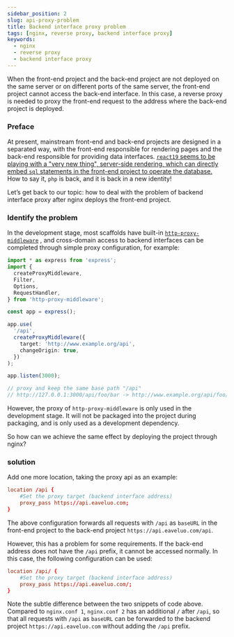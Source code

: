 ```yaml
---
sidebar_position: 2
slug: api-proxy-problem
title: Backend interface proxy problem
tags: [nginx, reverse proxy, backend interface proxy]
keywords:
  - nginx
  - reverse proxy
  - backend interface proxy
---
```


When the front-end project and the back-end project are not deployed on the same server or on different ports of the same server, the front-end project cannot access the back-end interface. In this case, a reverse proxy is needed to proxy the front-end request to the address where the back-end project is deployed.

### Preface

At present, mainstream front-end and back-end projects are designed in a separated way, with the front-end responsible for rendering pages and the back-end responsible for providing data interfaces. [`react19` seems to be playing with a "very new thing", server-side rendering, which can directly embed `sql` statements in the front-end project to operate the database. ](https://react.dev/reference/rsc/server-components) How to say it, `php` is back, and it is back in a new identity!

Let’s get back to our topic: how to deal with the problem of backend interface proxy after nginx deploys the front-end project.

### Identify the problem

In the development stage, most scaffolds have built-in [`http-proxy-middleware`](https://www.npmjs.com/package/http-proxy-middleware) , and cross-domain access to backend interfaces can be completed through simple proxy configuration, for example:

```typescript title="Official examples"
import * as express from 'express';
import {
  createProxyMiddleware,
  Filter,
  Options,
  RequestHandler,
} from 'http-proxy-middleware';

const app = express();

app.use(
  '/api',
  createProxyMiddleware({
    target: 'http://www.example.org/api',
    changeOrigin: true,
  })
);

app.listen(3000);

// proxy and keep the same base path "/api"
// http://127.0.0.1:3000/api/foo/bar -> http://www.example.org/api/foo/bar
```

However, the proxy of `http-proxy-middleware` is only used in the development stage. It will not be packaged into the project during packaging, and is only used as a development dependency.

So how can we achieve the same effect by deploying the project through nginx?

### solution

Add one more location, taking the proxy api as an example:

```conf title="nginx.conf 1"
location /api {
    #Set the proxy target (backend interface address)
    proxy_pass https://api.eaveluo.com;
}
```

The above configuration forwards all requests with `/api` as `baseURL` in the front-end project to the back-end project `https://api.eaveluo.com/api`.

However, this has a problem for some requirements. If the back-end address does not have the `/api` prefix, it cannot be accessed normally. In this case, the following configuration can be used:

```conf title="nginx.conf 2"
location /api/ {
    #Set the proxy target (backend interface address)
    proxy_pass https://api.eaveluo.com/;
}
```

Note the subtle difference between the two snippets of code above. Compared to `nginx.conf 1`, `nginx.conf 2` has an additional `/` after `/api`, so that all requests with `/api` as `baseURL` can be forwarded to the backend project `https://api.eaveluo.com` without adding the `/api` prefix.
